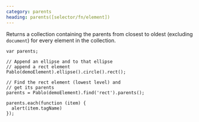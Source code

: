 ```yaml
--- 
category: parents
heading: parents([selector/fn/element])
---
```


Returns a collection containing the parents from closest to oldest (excluding `document`) for every element in the collection.

    var parents;

    // Append an ellipse and to that ellipse  
    // append a rect element
    Pablo(demoElement).ellipse().circle().rect();

    // Find the rect element (lowest level) and 
    // get its parents
    parents = Pablo(demoElement).find('rect').parents();

    parents.each(function (item) {
      alert(item.tagName)
    });